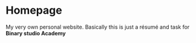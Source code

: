 # Homepage
My very own personal website. Basically this is just a résumé and task for **Binary studio Academy**
